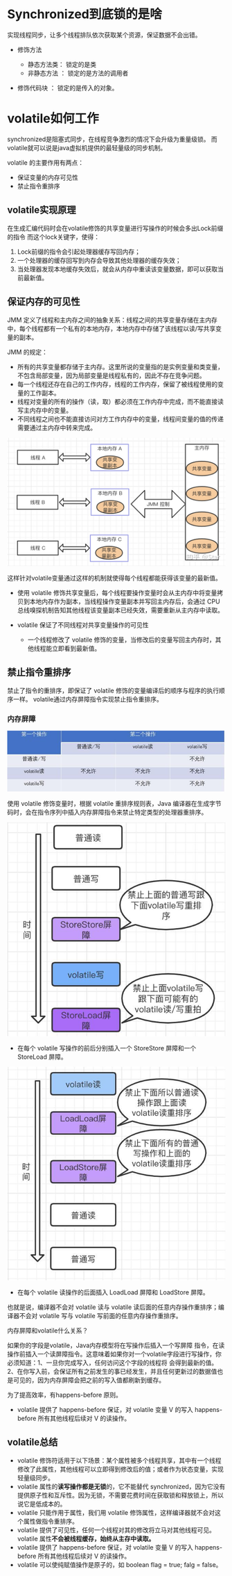 # Synchronized到底锁的是啥
实现线程同步，让多个线程排队依次获取某个资源，保证数据不会出错。

* 修饰方法
    * 静态方法类： 锁定的是类
    * 非静态方法 ： 锁定的是方法的调用者
    
* 修饰代码块 ： 锁定的是传入的对象。

# volatile如何工作
synchronized是阻塞式同步，在线程竞争激烈的情况下会升级为重量级锁。 而volatile就可以说是java虚拟机提供的最轻量级的同步机制。

volatile 的主要作用有两点：
- 保证变量的内存可见性
- 禁止指令重排序

## volatile实现原理

在生成汇编代码时会在volatile修饰的共享变量进行写操作的时候会多出Lock前缀的指令
而这个lock关键字，使得：
1. Lock前缀的指令会引起处理器缓存写回内存；
2. 一个处理器的缓存回写到内存会导致其他处理器的缓存失效；
3. 当处理器发现本地缓存失效后，就会从内存中重读该变量数据，即可以获取当前最新值。

## 保证内存的可见性

JMM 定义了线程和主内存之间的抽象关系：线程之间的共享变量存储在主内存中，每个线程都有一个私有的本地内存，本地内存中存储了该线程以读/写共享变量的副本。

JMM 的规定：
* 所有的共享变量都存储于主内存。这里所说的变量指的是实例变量和类变量，不包含局部变量，因为局部变量是线程私有的，因此不存在竞争问题。
* 每一个线程还存在自己的工作内存，线程的工作内存，保留了被线程使用的变量的工作副本。
* 线程对变量的所有的操作（读，取）都必须在工作内存中完成，而不能直接读写主内存中的变量。
* 不同线程之间也不能直接访问对方工作内存中的变量，线程间变量的值的传递需要通过主内存中转来完成。
  
![img.png](jmm.png)


这样针对volatile变量通过这样的机制就使得每个线程都能获得该变量的最新值。

* 使用 volatile 修饰共享变量后，每个线程要操作变量时会从主内存中将变量拷贝到本地内存作为副本，当线程操作变量副本并写回主内存后，会通过 CPU 总线嗅探机制告知其他线程该变量副本已经失效，需要重新从主内存中读取。

* volatile 保证了不同线程对共享变量操作的可见性
  * 一个线程修改了 volatile 修饰的变量，当修改后的变量写回主内存时，其他线程能立即看到最新值。
    
## 禁止指令重排序
禁止了指令的重排序，即保证了 volatile 修饰的变量编译后的顺序与程序的执行顺序一样。
volatile通过内存屏障指令实现禁止指令重排序。

### 内存屏障
![img.png](volatilesort.png)

使用 volatile 修饰变量时，根据 volatile 重排序规则表，Java 编译器在生成字节码时，会在指令序列中插入内存屏障指令来禁止特定类型的处理器重排序。

![img.png](write.png)

* 在每个 volatile 写操作的前后分别插入一个 StoreStore 屏障和一个 StoreLoad 屏障。

![img_1.png](read.png)

* 在每个 volatile 读操作的后面插入 LoadLoad 屏障和 LoadStore 屏障。

也就是说，编译器不会对 volatile 读与 volatile 读后面的任意内存操作重排序；编译器不会对 volatile 写与 volatile 写前面的任意内存操作重排序。

内存屏障和volatile什么关系？

如果你的字段是volatile，Java内存模型将在写操作后插入一个写屏障 指令，在读操作前插入一个读屏障指令。这意味着如果你对一个volatile字段进行写操作，你必须知道：1、一旦你完成写入，任何访问这个字段的线程将 会得到最新的值。2、在你写入前，会保证所有之前发生的事已经发生，并且任何更新过的数据值也是可见的，因为内存屏障会把之前的写入值都刷新到缓存。


为了提高效率，有happens-before 原则。
* volatile 提供了 happens-before 保证，对 volatile 变量 V 的写入 happens-before 所有其他线程后续对 V 的读操作。

## volatile总结
* volatile 修饰符适用于以下场景：某个属性被多个线程共享，其中有一个线程修改了此属性，其他线程可以立即得到修改后的值；或者作为状态变量，实现轻量级同步。
* volatile 属性的**读写操作都是无锁**的，它不能替代 synchronized，因为它没有提供原子性和互斥性。因为无锁，不需要花费时间在获取锁和释放锁上，所以说它是低成本的。
* volatile 只能作用于属性，我们用 volatile 修饰属性，这样编译器就不会对这个属性做指令重排序。
* volatile 提供了可见性，任何一个线程对其的修改将立马对其他线程可见。volatile 属性**不会被线程缓存，始终从主存中读取。**
* volatile 提供了 happens-before 保证，对 volatile 变量 V 的写入 happens-before 所有其他线程后续对 V 的读操作。
* volatile 可以使纯赋值操作是原子的，如 boolean flag = true; falg = false。